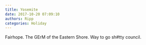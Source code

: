 ```yaml
---
title: Yosemite
date: 2017-10-20 07:09:10
authors: Ripp
categories: Holiday
---
```


 Fairhope.
The GErM of the Eastern Shore. Way to go sh#tty council.